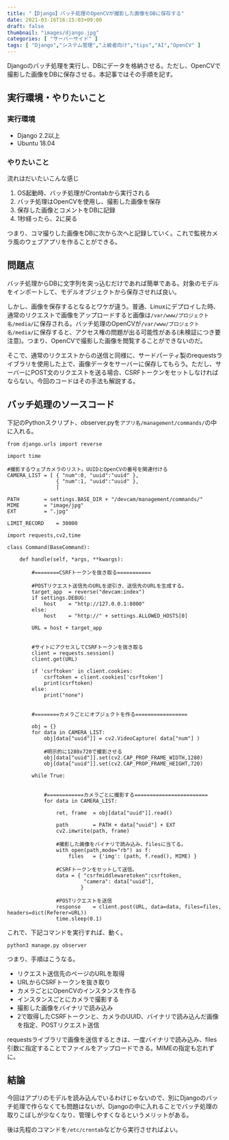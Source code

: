 ```yaml
---
title: "【Django】バッチ処理のOpenCVが撮影した画像をDBに保存する"
date: 2021-03-16T16:15:03+09:00
draft: false
thumbnail: "images/django.jpg"
categories: [ "サーバーサイド" ]
tags: [ "Django","システム管理","上級者向け","tips","AI","OpenCV" ]
---
```


Djangoのバッチ処理を実行し、DBにデータを格納させる。ただし、OpenCVで撮影した画像をDBに保存させる。本記事ではその手順を記す。

## 実行環境・やりたいこと

### 実行環境

- Django 2.2以上
- Ubuntu 18.04

### やりたいこと

流れはだいたいこんな感じ

1. OS起動時、バッチ処理がCrontabから実行される
1. バッチ処理はOpenCVを使用し、撮影した画像を保存
1. 保存した画像とコメントをDBに記録
1. 1秒経ったら、2に戻る

つまり、コマ撮りした画像をDBに次から次へと記録していく。これで監視カメラ風のウェブアプリを作ることができる。

## 問題点

バッチ処理からDBに文字列を突っ込むだけであれば簡単である。対象のモデルをインポートして、モデルオブジェクトから保存させれば良い。

しかし、画像を保存するとなるとワケが違う。普通、Linuxにデプロイした時、通常のリクエストで画像をアップロードすると画像は`/var/www/プロジェクト名/media/`に保存される。バッチ処理のOpenCVが`/var/www/プロジェクト名/media/`に保存すると、アクセス権の問題が出る可能性がある(未検証につき要注意)。つまり、OpenCVで撮影した画像を閲覧することができないのだ。

そこで、通常のリクエストからの送信と同様に、サードパーティ製のrequestsライブラリを使用した上で、画像データをサーバーに保存してもらう。ただし、サーバーにPOST文のリクエストを送る場合、CSRFトークンをセットしなければならない。今回のコードはその手法も解説する。

## バッチ処理のソースコード


下記のPythonスクリプト、observer.pyを`アプリ名/management/commands/`の中に入れる。

    from django.urls import reverse
    
    import time
    
    #撮影するウェブカメラのリスト。UUIDとOpenCVの番号を関連付ける
    CAMERA_LIST = [ { "num":0, "uuid":"uuid" },
                    { "num":1, "uuid":"uuid" },
                    ]
        
    PATH        = settings.BASE_DIR + "/devcam/management/commands/"
    MIME        = "image/jpg"
    EXT         = ".jpg"
    
    LIMIT_RECORD    = 30000
    
    import requests,cv2,time
    
    class Command(BaseCommand):
    
        def handle(self, *args, **kwargs):
    
            #========CSRFトークンを抜き取る===========
    
            #POSTリクエスト送信先のURLを逆引き、送信先のURLを生成する。
            target_app  = reverse("devcam:index")
            if settings.DEBUG:
                host    = "http://127.0.0.1:8000"
            else:
                host    = "http://" + settings.ALLOWED_HOSTS[0]
    
            URL = host + target_app
    
        
            #サイトにアクセスしてCSRFトークンを抜き取る
            client = requests.session()
            client.get(URL)
        
            if 'csrftoken' in client.cookies:
                csrftoken = client.cookies['csrftoken']
                print(csrftoken)
            else:
                print("none")
    
    
            #========カメラごとにオブジェクトを作る=================
    
            obj = {}
            for data in CAMERA_LIST:
                obj[data["uuid"]] = cv2.VideoCapture( data["num"] )
    
                #明示的に1280x720で撮影させる
                obj[data["uuid"]].set(cv2.CAP_PROP_FRAME_WIDTH,1280)
                obj[data["uuid"]].set(cv2.CAP_PROP_FRAME_HEIGHT,720)
    
            while True:
    
        
                #============カメラごとに撮影する========================
                for data in CAMERA_LIST:
    
                    ret, frame  = obj[data["uuid"]].read()
    
                    path        = PATH + data["uuid"] + EXT
                    cv2.imwrite(path, frame) 
    
                    #撮影した画像をバイナリで読み込み、filesに当てる。
                    with open(path,mode="rb") as f:
                        files   = {'img': (path, f.read(), MIME) }
    
                    #CSRFトークンをセットして送信。
                    data = { "csrfmiddlewaretoken":csrftoken,
                             "camera": data["uuid"],
                            }
    
                    #POSTリクエストを送信
                    response    = client.post(URL, data=data, files=files, headers=dict(Referer=URL))
                    time.sleep(0.1) 

これで、下記コマンドを実行すれば、動く。

    python3 manage.py observer


つまり、手順はこうなる。

- リクエスト送信先のページのURLを取得
- URLからCSRFトークンを抜き取り
- カメラごとにOpenCVのインスタンスを作る
- インスタンスごとにカメラで撮影する
- 撮影した画像をバイナリで読み込み
- 2で取得したCSRFトークンと、カメラのUUID、バイナリで読み込んだ画像を指定、POSTリクエスト送信

requestsライブラリで画像を送信するときは、一度バイナリで読み込み、files引数に指定することでファイルをアップロードできる。MIMEの指定も忘れずに。

## 結論

今回はアプリのモデルを読み込んでいるわけじゃないので、別にDjangoのバッチ処理で作らなくても問題はないが、Djangoの中に入れることでバッチ処理の取りこぼしが少なくなり、管理しやすくなるというメリットがある。

後は先程のコマンドを`/etc/crontab`などから実行させればよい。

